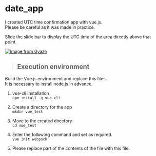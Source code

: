 # date_app

I created UTC time confirmation app with vue.js.  
Please be careful as it was made in practice.  

Slide the slide bar to display the UTC time of the area directly above that point.  
  
[![Image from Gyazo](https://i.gyazo.com/419eefc34ed3d9d59ac1a17f0c0b88bf.png)](https://gyazo.com/419eefc34ed3d9d59ac1a17f0c0b88bf)

> ## Execution environment  
Build the Vue.js environment and replace this files.  
It is necessary to install node.js in advance.  

1. vue-cli installation  
```npm install -g vue-cli```  

2. Create a directory for the app  
```mkdir vue_test```  

3. Move to the created directory  
```cd vue_test```  

4. Enter the following command and set as required.  
```vue init webpack```  

5. Please replace part of the contents of the file with this file.  
